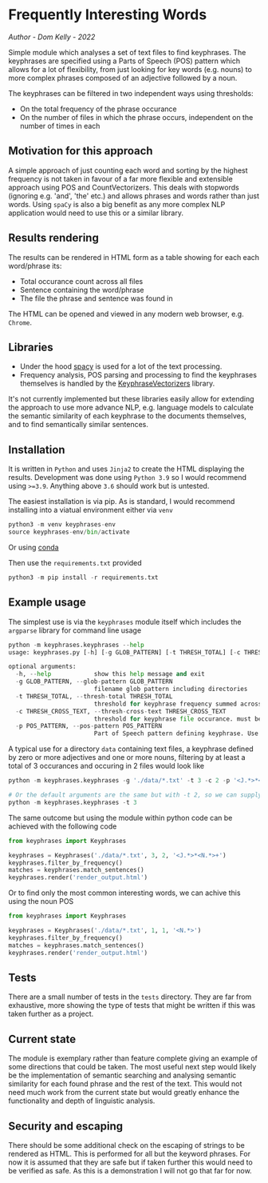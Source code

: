 # Frequently Interesting Words

_Author - Dom Kelly - 2022_

Simple module which analyses a set of text files to find keyphrases. The keyphrases are specified using a Parts of Speech (POS) pattern which allows for a lot of flexibility, from just looking for key words (e.g. nouns) to more complex phrases composed of an adjective followed by a noun.

The keyphrases can be filtered in two independent ways using thresholds:

- On the total frequency of the phrase occurance
- On the number of files in which the phrase occurs, independent on the number of times in each

## Motivation for this approach

A simple approach of just counting each word and sorting by the highest frequency is not taken in favour of a far more flexible and extensible approach using POS and CountVectorizers. This deals with stopwords (ignoring e.g. 'and', 'the' etc.) and allows phrases and words rather than just words. Using `spaCy` is also a big benefit as any more complex NLP application would need to use this or a similar library.

## Results rendering

The results can be rendered in HTML form as a table showing for each each word/phrase its:

- Total occurance count across all files
- Sentence containing the word/phrase
- The file the phrase and sentence was found in

The HTML can be opened and viewed in any modern web browser, e.g. `Chrome`.

## Libraries

- Under the hood [spacy](https://spacy.io) is used for a lot of the text processing.
- Frequency analysis, POS parsing and processing to find the keyphrases themselves is handled by the [KeyphraseVectorizers](https://github.com/TimSchopf/KeyphraseVectorizers) library.

It's not currently implemented but these libraries easily allow for extending the approach to use more advance NLP, e.g. language models to calculate the semantic similarity of each keyphrase to the documents themselves, and to find semantically similar sentences.

## Installation

It is written in `Python` and uses `Jinja2` to create the HTML displaying the results. Development was done using `Python 3.9` so I would recommend using `>=3.9`. Anything above `3.6` should work but is untested.

The easiest installation is via pip. As is standard, I would recommend installing into a viatual environment either via `venv`

```python
python3 -m venv keyphrases-env
source keyphrases-env/bin/activate
```

Or using [conda](https://docs.conda.io/projects/conda/en/latest/user-guide/tasks/manage-environments.html)

Then use the `requirements.txt` provided

```python
python3 -m pip install -r requirements.txt
```

## Example usage

The simplest use is via the `keyphrases` module itself which includes the `argparse` library for command line usage

```python
python -m keyphrases.keyphrases --help
usage: keyphrases.py [-h] [-g GLOB_PATTERN] [-t THRESH_TOTAL] [-c THRESH_CROSS_TEXT] [-p POS_PATTERN]

optional arguments:
  -h, --help            show this help message and exit
  -g GLOB_PATTERN, --glob-pattern GLOB_PATTERN
                        filename glob pattern including directories
  -t THRESH_TOTAL, --thresh-total THRESH_TOTAL
                        threshold for keyphrase frequency summed across all texts
  -c THRESH_CROSS_TEXT, --thresh-cross-text THRESH_CROSS_TEXT
                        threshold for keyphrase file occurance. must be found once or more in this many files
  -p POS_PATTERN, --pos-pattern POS_PATTERN
                        Part of Speech pattern defining keyphrase. Use `<N.*>` for a single noun
```

A typical use for a directory `data` containing text files, a keyphrase defined by zero or more adjectives and one or more nouns, filtering by at least a total of 3 occurances and occuring in 2 files would look like

```python
python -m keyphrases.keyphrases -g './data/*.txt' -t 3 -c 2 -p '<J.*>*<N.*>+'

# Or the default arguments are the same but with -t 2, so we can supply just that
python -m keyphrases.keyphrases -t 3

```

The same outcome but using the module within python code can be achieved with the following code

```python
from keyphrases import Keyphrases

keyphrases = Keyphrases('./data/*.txt', 3, 2, '<J.*>*<N.*>+')
keyphrases.filter_by_frequency()
matches = keyphrases.match_sentences()
keyphrases.render('render_output.html')
```

Or to find only the most common interesting words, we can achive this using the noun POS

```python
from keyphrases import Keyphrases

keyphrases = Keyphrases('./data/*.txt', 1, 1, '<N.*>')
keyphrases.filter_by_frequency()
matches = keyphrases.match_sentences()
keyphrases.render('render_output.html')
```

## Tests

There are a small number of tests in the `tests` directory. They are far from exhaustive, more showing the type of tests that might be written if this was taken further as a project.

## Current state

The module is exemplary rather than feature complete giving an example of some directions that could be taken. The most useful next step would likely be the implementation of semantic searching and analysing semantic similarity for each found phrase and the rest of the text. This would not need much work from the current state but would greatly enhance the functionality and depth of linguistic analysis.

## Security and escaping

There should be some additional check on the escaping of strings to be rendered as HTML. This is performed for all but the keyword phrases. For now it is assumed that they are safe but if taken further this would need to be verified as safe. As this is a demonstration I will not go that far for now.
